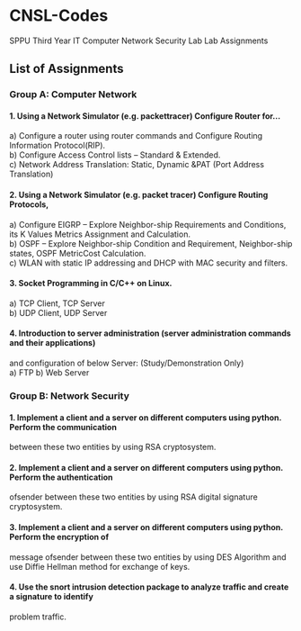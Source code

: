 # CNSL-Codes
SPPU Third Year IT Computer Network Security Lab Lab Assignments

## List of Assignments
### Group A: Computer Network <br>
#### 1. Using a Network Simulator (e.g. packettracer) Configure Router for… <br>
a) Configure a router using router commands and Configure Routing Information Protocol(RIP). <br>
b) Configure Access Control lists – Standard & Extended. <br>
c) Network Address Translation: Static, Dynamic &PAT (Port Address Translation)<br>
#### 2. Using a Network Simulator (e.g. packet tracer) Configure Routing Protocols,<br>
a) Configure EIGRP – Explore Neighbor-ship Requirements and Conditions, its K Values
Metrics Assignment and Calculation.<br>
b) OSPF – Explore Neighbor-ship Condition and Requirement, Neighbor-ship states, OSPF
MetricCost Calculation.<br>
c) WLAN with static IP addressing and DHCP with MAC security and filters.<br>
#### 3. Socket Programming in C/C++ on Linux.<br>
a) TCP Client, TCP Server<br>
b) UDP Client, UDP Server<br>
#### 4. Introduction to server administration (server administration commands and their applications)
and configuration of below Server: (Study/Demonstration Only)<br>
a) FTP b) Web Server<br>

### Group B: Network Security<br>
#### 1. Implement a client and a server on different computers using python. Perform the communication
between these two entities by using RSA cryptosystem.<br>
#### 2. Implement a client and a server on different computers using python. Perform the authentication
ofsender between these two entities by using RSA digital signature cryptosystem.<br>
#### 3. Implement a client and a server on different computers using python. Perform the encryption of
message ofsender between these two entities by using DES Algorithm and use Diffie Hellman method
for exchange of keys.<br>
#### 4. Use the snort intrusion detection package to analyze traffic and create a signature to identify
problem traffic.<br>

